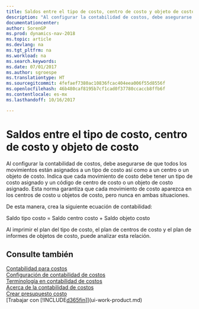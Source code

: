 ```yaml
---
title: Saldos entre el tipo de costo, centro de costo y objeto de costo
description: "Al configurar la contabilidad de costos, debe asegurarse de que todos los movimientos están asignados a un tipo de costo así como a un centro o un objeto de costo. Indica que cada movimiento de costo debe tener un tipo de costo asignado y un código de centro de costo o un objeto de costo asignado. Esta norma garantiza que cada movimiento de costo aparezca en los centros de costo u objetos de costo, pero nunca en ambas situaciones."
documentationcenter: 
author: SorenGP
ms.prod: dynamics-nav-2018
ms.topic: article
ms.devlang: na
ms.tgt_pltfrm: na
ms.workload: na
ms.search.keywords: 
ms.date: 07/01/2017
ms.author: sgroespe
ms.translationtype: HT
ms.sourcegitcommit: 4fefaef7380ac10836fcac404eea006f55d8556f
ms.openlocfilehash: 46b480caf8195b7cf1cad0f37780ccaccb8ffb6f
ms.contentlocale: es-mx
ms.lasthandoff: 10/16/2017

---
```

# <a name="balances-between-cost-type-cost-center-and-cost-object"></a>Saldos entre el tipo de costo, centro de costo y objeto de costo
Al configurar la contabilidad de costos, debe asegurarse de que todos los movimientos están asignados a un tipo de costo así como a un centro o un objeto de costo. Indica que cada movimiento de costo debe tener un tipo de costo asignado y un código de centro de costo o un objeto de costo asignado. Esta norma garantiza que cada movimiento de costo aparezca en los centros de costo u objetos de costo, pero nunca en ambas situaciones.  

 De esta manera, crea la siguiente ecuación de contabilidad:  

 Saldo tipo costo = Saldo centro costo + Saldo objeto costo  

 Al imprimir el plan del tipo de costo, el plan de centros de costo y el plan de informes de objetos de costo, puede analizar esta relación.  

## <a name="see-also"></a>Consulte también  
[Contabilidad para costos](finance-manage-cost-accounting.md)  
 [Configuración de contabilidad de costos](finance-set-up-cost-accounting.md)   
 [Terminología en contabilidad de costos](finance-terminology-in-cost-accounting.md)   
 [Acerca de la contabilidad de costos](finance-about-cost-accounting.md)  
 [Crear presupuesto costo](finance-create-cost-budgets.md)  
 [Trabajar con [!INCLUDE[d365fin](includes/d365fin_md.md)]](ui-work-product.md)

